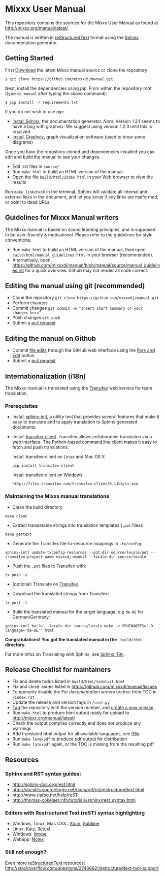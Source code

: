 Mixxx User Manual
=================

This repository contains the sources for the Mixxx User Manual as
found at <http://mixxx.org/manual/latest/>.

The manual is written in [reStructuredText] format using the
[Sphinx] documentation generator.

## Getting Started

First [Download] the latest Mixxx manual source or clone the repository

    $ git clone https://github.com/mixxxdj/manual.git

Next, install the dependencies using pip. From within the repository root
(type ```cd manual``` after typing the above command):

    $ pip install -r requirements.txt

If you do not wish to use pip:
* [Install Sphinx], the documentation generator. *Note:* Version 1.3.1 seems to have a bug
  with graphviz. We suggest using version 1.2.3 until this is resolved.
* [Install Graphviz], graph visualization software (used to draw some diagrams)

Once you have the repository cloned and dependencies installed you can edit and
build the manual to see your changes.

* Edit .rst files in `source/`
* Run `make html` to build an HTML version of the manual
* Open the file `build/html/index.html` in your Web browser to view the results

Run `make linkcheck` in the terminal. Sphinx will validate all internal and
external links in the document, and let you know if any links are malformed, or
point to dead URLs.

## Guidelines for Mixxx Manual writers

The Mixxx manual is based on sound learning principles, and is supposed to be
user-friendly & motivational. Please refer to the guidelines for style
conventions:

  * Run `make html` to build an HTML version of the manual, then open
    `build/html/manual_guidelines.html` in your browser (recommended).
  * Alternatively, open https://github.com/mixxxdj/manual/blob/manual/source/manual_guidelines.rst
    for a quick overview. Github may not render all code correct.

## Editing the manual using git (recommended)

* Clone the repository `git clone https://github.com/mixxxdj/manual.git`
* Perform changes
* Commit changes `git commit -m "Insert short summary of your changes here"`
* Push changes `git push`
* Submit a [pull request]

## Editing the manual on Github

* Commit [file edits] through the GitHub web interface using the [Fork and Edit]
  button
* Submit a [pull request]

## Internationalization (i18n)

The Mixxx manual is translated using the [Transifex] web service for team translation.

### Prerequisites

* Install [sphinx-intl], a utility tool that provides several features that make it easy to translate and to apply translation to Sphinx generated documents.
* Install [transifex-client]. Transifex allows collaborative translation via a web interface. The Python-based command line client makes it easy to fetch and push translations.

  Install transifex-client on Linux and Mac OS X

  `pip install transifex-client`

  Install transifex-client on Windows

  `http://files.transifex.com/transifex-client/0.11b3/tx.exe`

### Maintaining the Mixxx manual translations

* Clean the build directory

 `make clean`

* Extract translatable strings into translation templates (`.pot` files):

 `make gettext`

* Generate the Transifex file-to-resource mappings in `.tx/config`:

 `sphinx-intl update-txconfig-resources --pot-dir source/locale/pot --transifex-project-name mixxxdj-manual --locale-dir source/locale`

* Push the `.pot` files to Transifex with:

 `tx push -s`

* (optional) Translate on [Transifex]

* Download the translated strings from Transifex:

 `tx pull -l`

* Build the translated manual for the target language, e.g `de-DE` for German/Germany:

 `sphinx-intl build --locale-dir source/locale make -e SPHINXOPTS="-D language='de-DE'" html`


**Congratulations! You got the translated manual in the** `_build/html` **directory.**


For more infos on Translating with Sphinx, see [Sphinx i18n].

## Release Checklist for maintainers

* Fix and delete todos listed in `build/html/todolist.html`
* Fix and close issues listed in https://github.com/mixxxdj/manual/issues
* Temporarily disable the *For documentation writers* toctree from TOC in `/index.rst`
* Update the release and version tags in `/conf.py`
* [Tag] the repository with the version number, and [create a new release].
* Run `make html` to produce html output ready for upload to http://mixxx.org/manual/latest/
* Check the output compiles correctly and does not produce any warnings
* Add translated html output for all available languages, see [i18n]
* Run `make latexpdf` to produce pdf output for distribution
* Run `make latexpdf` again, or the TOC is missing from the resulting pdf

## Resources

### Sphinx and RST syntax guides:

* <http://sphinx-doc.org/rest.html>
* <http://docutils.sourceforge.net/docs/ref/rst/restructuredtext.html>
* <http://www.siafoo.net/help/reST>
* <http://thomas-cokelaer.info/tutorials/sphinx/rest_syntax.html>

### Editors with Restructured Text (reST) syntax highlighting

* Windows, Linux, Mac OSX : [Atom], [Sublime]
* Linux: [Kate], [Retext]
* Windows: [Intype]
* Webapp: [Notex]

### Still not enough?

Even more [reStructuredText] resources:
<http://stackoverflow.com/questions/2746692/restructuredtext-tool-support>

[reStructuredText]: http://docutils.sourceforge.net/rst.html
[Sphinx]: http://sphinx-doc.org
[Install Sphinx]: http://sphinx-doc.org/latest/install.html
[Sphinx i18n]: http://sphinx-doc.org/intl.html
[Install Graphviz]: http://graphviz.org/Download..php
[sphinx-intl]: https://pypi.python.org/pypi/sphinx-intl

[Transifex]: https://www.transifex.com/organization/mixxx-dj-software/dashboard/mixxxdj-manual
[transifex-client]: http://docs.transifex.com/client/setup/
[Atom]: https://atom.io/
[Sublime]: http://www.sublimetext.com
[Kate]: http://kate-editor.org/
[Retext]: http://sourceforge.net/p/retext/
[Intype]: http://inotai.com/intype
[Notex]: https://www.notex.ch/
[Download]: https://github.com/mixxxdj/manual/archive/manual.zip
[file edits]: https://help.github.com/articles/creating-and-editing-files-in-your-repository#editing-a-file
[Fork and Edit]: https://github.com/blog/844-forking-with-the-edit-button
[pull request]: https://help.github.com/articles/creating-a-pull-request
[Tag]: https://github.com/mixxxdj/manual/tags
[create a new release]: https://github.com/mixxxdj/manual/releases/new
[i18n]: #internationalization-i18n
